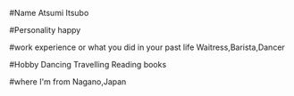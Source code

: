 #Name 
Atsumi Itsubo

#Personality
happy

#work experience or what you did in your past life
Waitress,Barista,Dancer

#Hobby
Dancing
Travelling
Reading books

#where I'm from
Nagano,Japan
